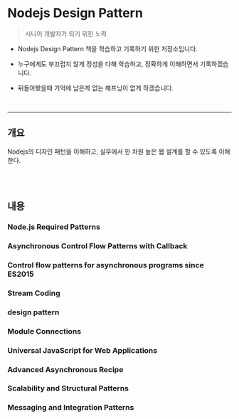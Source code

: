 # Nodejs Design Pattern
> 시니어 개발자가 되기 위한 노력

- Nodejs Design Pattern 책을 학습하고 기록하기 위한 저장소입니다.

- 누구에게도 부끄럽지 않게 정성을 다해 학습하고, 정확하게 이해하면서 기록하겠습니다.

- 뒤돌아봤을때 기억에 남은게 없는 해프닝이 없게 하겠습니다.

<br>
<hr>

##	개요

Nodejs의 디자인 패턴을 이해하고, 실무에서 한 차원 높은 웹 설계를 할 수 있도록 이해한다.

<br><br>


## 내용

### Node.js Required Patterns

### Asynchronous Control Flow Patterns with Callback

### Control flow patterns for asynchronous programs since ES2015

### Stream Coding

### design pattern

### Module Connections

### Universal JavaScript for Web Applications

### Advanced Asynchronous Recipe

### Scalability and Structural Patterns

### Messaging and Integration Patterns
